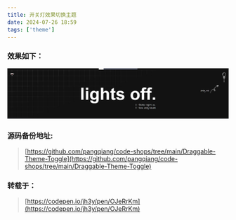 ```yaml
---
title: 开关灯效果切换主题
date: 2024-07-26 18:59
tags: ['theme']
---
```


### 效果如下：

![开关灯效果切换主题]( https://github.com/pangqiang/code-shops/blob/main/Draggable-Theme-Toggle/src/Draggable-Theme-Toggle.gif?raw=true "开关灯效果切换主题")


### 源码备份地址:

> [https://github.com/pangqiang/code-shops/tree/main/Draggable-Theme-Toggle](https://github.com/pangqiang/code-shops/tree/main/Draggable-Theme-Toggle)


### 转载于：
> [https://codepen.io/jh3y/pen/OJeRrKm](https://codepen.io/jh3y/pen/OJeRrKm)

